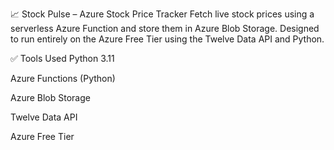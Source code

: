 📈 Stock Pulse – Azure Stock Price Tracker
Fetch live stock prices using a serverless Azure Function and store them in Azure Blob Storage. Designed to run entirely on the Azure Free Tier using the Twelve Data API and Python.

✅ Tools Used
Python 3.11

Azure Functions (Python)

Azure Blob Storage

Twelve Data API

Azure Free Tier

